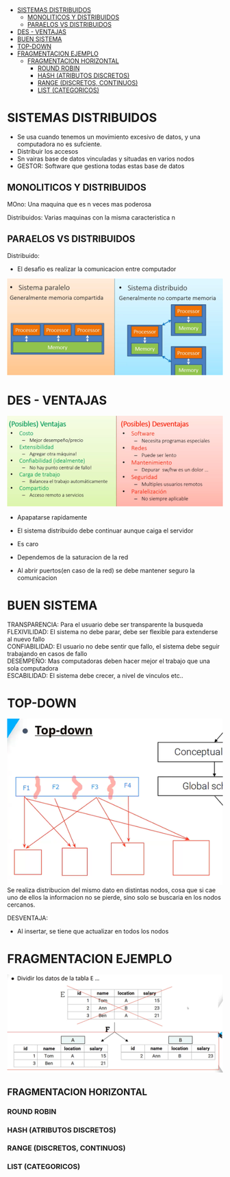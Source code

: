 - [SISTEMAS DISTRIBUIDOS](#sistemas-distribuidos)
  - [MONOLITICOS Y DISTRIBUIDOS](#monoliticos-y-distribuidos)
  - [PARAELOS VS DISTRIBUIDOS](#paraelos-vs-distribuidos)
- [DES - VENTAJAS](#des---ventajas)
- [BUEN SISTEMA](#buen-sistema)
- [TOP-DOWN](#top-down)
- [FRAGMENTACION EJEMPLO](#fragmentacion-ejemplo)
  - [FRAGMENTACION HORIZONTAL](#fragmentacion-horizontal)
    - [ROUND ROBIN](#round-robin)
    - [HASH (ATRIBUTOS DISCRETOS)](#hash-atributos-discretos)
    - [RANGE (DISCRETOS, CONTINUOS)](#range-discretos-continuos)
    - [LIST (CATEGORICOS)](#list-categoricos)


# SISTEMAS DISTRIBUIDOS  
- Se usa cuando tenemos un movimiento excesivo de datos, y una computadora no es sufciente.  
- Distribuir los accesos  
- Sn vairas base de datos vinculadas y situadas en varios nodos  
- GESTOR: Software que gestiona todas estas base de datos  

## MONOLITICOS Y DISTRIBUIDOS  
MOno: Una maquina que es n veces mas poderosa  

Distribuidos: Varias maquinas con la misma caracteristica n  


## PARAELOS VS DISTRIBUIDOS  
Distribuido:  
- El desafio es realizar la comunicacion entre computador  

![Alt text](image.png)  

# DES - VENTAJAS  
![Alt text](image-1.png)  
- Apapatarse rapidamente  
- El sistema distribuido debe continuar aunque caiga el servidor  

- Es caro  
- Dependemos de la saturacion de la red  
- Al abrir puertos(en caso de la red) se debe mantener seguro la comunicacion  

# BUEN SISTEMA   

TRANSPARENCIA: Para el usuario debe ser transparente la busqueda   
FLEXIVILIDAD: El sistema no debe parar, debe ser flexible para extenderse al nuevo fallo  
CONFIABILIDAD: El usuario no debe sentir que fallo, el sistema debe seguir trabajando en casos de fallo  
DESEMPEÑO: Mas computadoras deben hacer mejor el trabajo que una sola computadora  
ESCABILIDAD: El sistema debe crecer, a nivel de vinculos etc..  

# TOP-DOWN  
![Alt text](image-2.png)  
Se realiza distribucion del mismo dato en distintas nodos, cosa que si cae uno de ellos la informacion no se pierde, sino solo se buscaria en los nodos cercanos.  

DESVENTAJA:  
- Al insertar, se tiene que actualizar en todos los nodos  

# FRAGMENTACION EJEMPLO  
![Alt text](image-3.png)  

## FRAGMENTACION HORIZONTAL  

### ROUND ROBIN  

### HASH (ATRIBUTOS DISCRETOS)  

### RANGE (DISCRETOS, CONTINUOS)  

### LIST (CATEGORICOS)  



